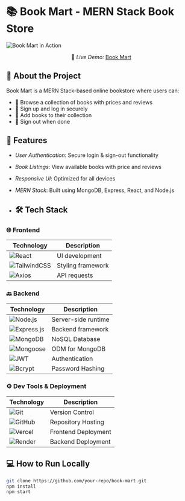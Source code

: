
# 📚 Book Mart - MERN Stack Book Store


![Book Mart in Action](https://drive.google.com/uc?id=1ozHz5f84m4TZoCn7EuTweEE_6C2EnTDG)

<div align="center">

🔗 *Live Demo:* [Book Mart](https://book-mart-mern-stack-t8w7.vercel.app/)

</div>


## 📝 About the Project
Book Mart is a MERN Stack-based online bookstore where users can:  
- 🔹 Browse a collection of books with prices and reviews  
- 🔹 Sign up and log in securely  
- 🔹 Add books to their collection  
- 🔹 Sign out when done  

## 🚀 Features
- *User Authentication*: Secure login & sign-out functionality  
- *Book Listings*: View available books with price and reviews  
- *Responsive UI*: Optimized for all devices  
- *MERN Stack*: Built using MongoDB, Express, React, and Node.js

- ## 🛠️ Tech Stack  

### 🌐 Frontend  
| Technology | Description |  
|------------|------------|  
| ![React](https://img.shields.io/badge/React-20232A?style=for-the-badge&logo=react&logoColor=61DAFB) | UI development |  
| ![TailwindCSS](https://img.shields.io/badge/TailwindCSS-38B2AC?style=for-the-badge&logo=tailwind-css&logoColor=white) | Styling framework |  
| ![Axios](https://img.shields.io/badge/Axios-5A29E4?style=for-the-badge&logo=axios&logoColor=white) | API requests |  

### 🔙 Backend  
| Technology | Description |  
|------------|------------|  
| ![Node.js](https://img.shields.io/badge/Node.js-43853D?style=for-the-badge&logo=node.js&logoColor=white) | Server-side runtime |  
| ![Express.js](https://img.shields.io/badge/Express.js-000000?style=for-the-badge&logo=express&logoColor=white) | Backend framework |  
| ![MongoDB](https://img.shields.io/badge/MongoDB-47A248?style=for-the-badge&logo=mongodb&logoColor=white) | NoSQL Database |  
| ![Mongoose](https://img.shields.io/badge/Mongoose-880000?style=for-the-badge&logo=mongoose&logoColor=white) | ODM for MongoDB |  
| ![JWT](https://img.shields.io/badge/JWT-black?style=for-the-badge&logo=json-web-tokens&logoColor=white) | Authentication |  
| ![Bcrypt](https://img.shields.io/badge/Bcrypt-00599C?style=for-the-badge&logo=security&logoColor=white) | Password Hashing |  

### ⚙️ Dev Tools & Deployment  
| Technology | Description |  
|------------|------------|  
| ![Git](https://img.shields.io/badge/Git-F05032?style=for-the-badge&logo=git&logoColor=white) | Version Control |  
| ![GitHub](https://img.shields.io/badge/GitHub-181717?style=for-the-badge&logo=github&logoColor=white) | Repository Hosting |  
| ![Vercel](https://img.shields.io/badge/Vercel-000000?style=for-the-badge&logo=vercel&logoColor=white) | Frontend Deployment |  
| ![Render](https://img.shields.io/badge/Render-46E3B7?style=for-the-badge&logo=render&logoColor=white) | Backend Deployment |  



## 💻 How to Run Locally
```bash
git clone https://github.com/your-repo/book-mart.git
npm install
npm start
